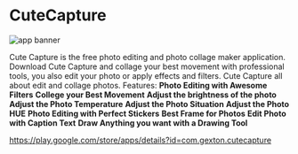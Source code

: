 # CuteCapture

![app banner](https://user-images.githubusercontent.com/38525302/75144660-38628100-5719-11ea-8d1e-e5a5e861e802.jpg)


Cute Capture is the free photo editing and photo collage maker application. Download Cute Capture and collage your best movement with professional tools, you also edit your photo or apply effects and filters. Cute Capture all about edit and collage photos. Features: **Photo Editing with Awesome Filters** 
**College your Best Movement** 
**Adjust the brightness of the photo** 
**Adjust the Photo Temperature**
**Adjust the Photo Situation**
**Adjust the Photo HUE**
**Photo Editing with Perfect Stickers** 
**Best Frame for Photos** 
**Edit Photo with Caption Text**
**Draw Anything you want with a Drawing Tool**

https://play.google.com/store/apps/details?id=com.gexton.cutecapture
